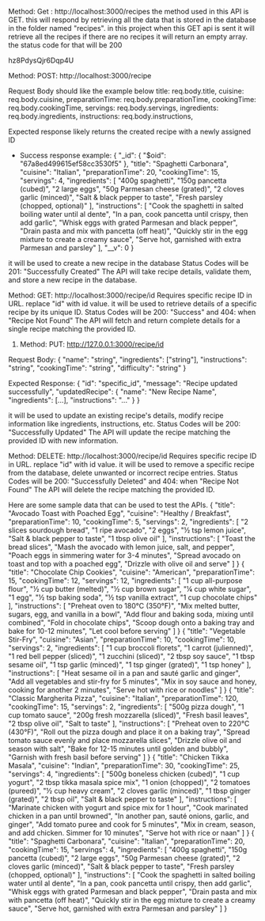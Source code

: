 Method: Get : http://localhost:3000/recipes
the method used in this API is GET. this will respond by retrieving all the data that is stored in the database in the folder named "recipes". in this project when this GET api is sent it will retrieve all the recipes if there are no recipes it will return an empty array. the status code for that will be 200


hz8PdysQjr6Dqp4U

Method: POST: http://localhost:3000/recipe

Request Body should like the example below
title: req.body.title,
cuisine: req.body.cuisine,
preparationTime: req.body.preparationTime,
cookingTime: req.body.cookingTime,
servings: req.body.servings,
ingredients: req.body.ingredients,
instructions: req.body.instructions,

Expected response likely returns the created recipe with a newly assigned ID
- Success response example:
{
  "_id": {
    "$oid": "67a8ed499615ef58cc3530f5"
  },
  "title": "Spaghetti Carbonara",
  "cuisine": "Italian",
  "preparationTime": 20,
  "cookingTime": 15,
  "servings": 4,
  "ingredients": [
    "400g spaghetti",
    "150g pancetta (cubed)",
    "2 large eggs",
    "50g Parmesan cheese (grated)",
    "2 cloves garlic (minced)",
    "Salt & black pepper to taste",
    "Fresh parsley (chopped, optional)"
  ],
  "instructions": [
    "Cook the spaghetti in salted boiling water until al dente",
    "In a pan, cook pancetta until crispy, then add garlic",
    "Whisk eggs with grated Parmesan and black pepper",
    "Drain pasta and mix with pancetta (off heat)",
    "Quickly stir in the egg mixture to create a creamy sauce",
    "Serve hot, garnished with extra Parmesan and parsley"
  ],
  "__v": 0
}

it will be used to create a new recipe in the database
Status Codes will be 201: "Successfully Created"
The API will take recipe details, validate them, and store a new recipe in the database.


Method: GET: http://localhost:3000/recipe/id
Requires specific recipe ID in URL. replace "id" with id value.
it will be used to retrieve details of a specific recipe by its unique ID.
Status Codes will be 200: "Success" and 404: when "Recipe Not Found"
The API will fetch and return complete details for a single recipe matching the provided ID.

1. Method: PUT: http://127.0.0.1:3000/recipe/id

Request Body:
{
  "name": "string",
  "ingredients": ["string"],
  "instructions": "string",
  "cookingTime": "string",
  "difficulty": "string"
}

Expected Response:
{
  "id": "specific_id",
  "message": "Recipe updated successfully",
  "updatedRecipe": {
    "name": "New Recipe Name",
    "ingredients": [...],
    "instructions": "..."
  }
}

it will be used to update an existing recipe's details, modify recipe information like ingredients, instructions, etc.
Status Codes will be 200: "Successfully Updated"
The API will update the recipe matching the provided ID with new information.


Method: DELETE: http://localhost:3000/recipe/id
Requires specific recipe ID in URL. replace "id" with id value.
it will be used to remove a specific recipe from the database, delete unwanted or incorrect recipe entries.
Status Codes will be 200: "Successfully Deleted" and 404: when "Recipe Not Found"
The API will delete the recipe matching the provided ID.

Here are some sample data that can be used to test the APIs.
{
   "title": "Avocado Toast with Poached Egg",
   "cuisine": "Healthy / Breakfast",
   "preparationTime": 10,
   "cookingTime": 5,
   "servings": 2,
   "ingredients": [
       "2 slices sourdough bread",
       "1 ripe avocado",
       "2 eggs",
       "½ tsp lemon juice",
       "Salt & black pepper to taste",
       "1 tbsp olive oil"
   ],
   "instructions": [
       "Toast the bread slices",
       "Mash the avocado with lemon juice, salt, and pepper",
       "Poach eggs in simmering water for 3-4 minutes",
       "Spread avocado on toast and top with a poached egg",
       "Drizzle with olive oil and serve"
   ]
}
{
   "title": "Chocolate Chip Cookies",
   "cuisine": "American",
   "preparationTime": 15,
   "cookingTime": 12,
   "servings": 12,
   "ingredients": [
       "1 cup all-purpose flour",
       "½ cup butter (melted)",
       "½ cup brown sugar",
       "¼ cup white sugar",
       "1 egg",
       "½ tsp baking soda",
       "½ tsp vanilla extract",
       "1 cup chocolate chips"
   ],
   "instructions": [
       "Preheat oven to 180°C (350°F)",
       "Mix melted butter, sugars, egg, and vanilla in a bowl",
       "Add flour and baking soda, mixing until combined",
       "Fold in chocolate chips",
       "Scoop dough onto a baking tray and bake for 10-12 minutes",
       "Let cool before serving"
   ]
}
{
   "title": "Vegetable Stir-Fry",
   "cuisine": "Asian",
   "preparationTime": 10,
   "cookingTime": 10,
   "servings": 2,
   "ingredients": [
       "1 cup broccoli florets",
       "1 carrot (julienned)",
       "1 red bell pepper (sliced)",
       "1 zucchini (sliced)",
       "2 tbsp soy sauce",
       "1 tbsp sesame oil",
       "1 tsp garlic (minced)",
       "1 tsp ginger (grated)",
       "1 tsp honey"
   ],
   "instructions": [
       "Heat sesame oil in a pan and sauté garlic and ginger",
       "Add all vegetables and stir-fry for 5 minutes",
       "Mix in soy sauce and honey, cooking for another 2 minutes",
       "Serve hot with rice or noodles"
   ]
}
{
   "title": "Classic Margherita Pizza",
   "cuisine": "Italian",
   "preparationTime": 120,
   "cookingTime": 15,
   "servings": 2,
   "ingredients": [
       "500g pizza dough",
       "1 cup tomato sauce",
       "200g fresh mozzarella (sliced)",
       "Fresh basil leaves",
       "2 tbsp olive oil",
       "Salt to taste"
   ],
   "instructions": [
       "Preheat oven to 220°C (430°F)",
       "Roll out the pizza dough and place it on a baking tray",
       "Spread tomato sauce evenly and place mozzarella slices",
       "Drizzle olive oil and season with salt",
       "Bake for 12-15 minutes until golden and bubbly",
       "Garnish with fresh basil before serving"
   ]
}
{
   "title": "Chicken Tikka Masala",
   "cuisine": "Indian", 
   "preparationTime": 30,
   "cookingTime": 25,
   "servings": 4,
   "ingredients": [
       "500g boneless chicken (cubed)",
       "1 cup yogurt",
       "2 tbsp tikka masala spice mix",
       "1 onion (chopped)",
       "2 tomatoes (pureed)",
       "½ cup heavy cream",
       "2 cloves garlic (minced)",
       "1 tbsp ginger (grated)", 
       "2 tbsp oil",
       "Salt & black pepper to taste"
   ],
   "instructions": [
       "Marinate chicken with yogurt and spice mix for 1 hour",
       "Cook marinated chicken in a pan until browned",
       "In another pan, sauté onions, garlic, and ginger",
       "Add tomato puree and cook for 5 minutes",
       "Mix in cream, season, and add chicken. Simmer for 10 minutes",
       "Serve hot with rice or naan"
   ]
}
{
    "title": "Spaghetti Carbonara",
    "cuisine": "Italian",
    "preparationTime": 20,
    "cookingTime": 15,
    "servings": 4,
    "ingredients": [
        "400g spaghetti",
        "150g pancetta (cubed)",
        "2 large eggs",
        "50g Parmesan cheese (grated)",
        "2 cloves garlic (minced)",
        "Salt & black pepper to taste",
        "Fresh parsley (chopped, optional)"
    ],
    "instructions": [
        "Cook the spaghetti in salted boiling water until al dente",
        "In a pan, cook pancetta until crispy, then add garlic",
        "Whisk eggs with grated Parmesan and black pepper",
        "Drain pasta and mix with pancetta (off heat)",
        "Quickly stir in the egg mixture to create a creamy sauce",
        "Serve hot, garnished with extra Parmesan and parsley"
    ]
}
